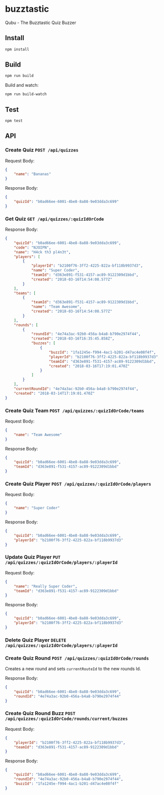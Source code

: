 # buzztastic

Qubu - The Buzztastic Quiz Buzzer

## Install

``` bash
npm install
```

## Build

``` bash
npm run build
```

Build and watch:

``` bash
npm run build-watch
```

## Test

``` bash
npm test
```

## API

### Create Quiz `POST /api/quizzes`

Request Body:

``` json
{
    "name": "Bananas"
}
```

Response Body:

``` json
{
    "quizId": "b0ad66ee-6001-4be8-8a88-9e03dda3c699"
}
```

### Get Quiz `GET /api/quizzes/:quizIdOrCode`

Response Body:

``` json
{
    "quizId": "b0ad66ee-6001-4be8-8a88-9e03dda3c699",
    "code": "NJOIPN",
    "name": "H4ck th3 pl4n3t",
    "players": [
        {
            "playerId": "b2100f76-3ff2-4225-822a-bf118b9937d3",
            "name": "Super Coder",
            "teamId": "d363e891-f531-4157-ac89-9122309d1bbd",
            "created": "2018-03-16T14:54:08.577Z"
        }
    ],
    "teams": [
        {
            "teamId": "d363e891-f531-4157-ac89-9122309d1bbd",
            "name": "Team Awesome",
            "created": "2018-03-16T14:54:08.577Z"
        }
    ],
    "rounds": [
        {
            "roundId": "4e74a3ac-92b0-456a-b4a8-b790e2974f44",
            "created": "2018-03-16T16:35:45.858Z",
            "buzzes": [
                {
                    "buzzId": "1fa1245e-f994-4ac1-b201-d47ac4e08f4f",
                    "playerId": "b2100f76-3ff2-4225-822a-bf118b9937d3",
                    "teamId": "d363e891-f531-4157-ac89-9122309d1bbd",
                    "created": "2018-03-16T17:19:01.470Z"
                }
            ]
        }
    ],
    "currentRoundId": "4e74a3ac-92b0-456a-b4a8-b790e2974f44",
    "created": "2018-03-14T17:19:01.470Z"
}
```

### Create Quiz Team `POST /api/quizzes/:quizIdOrCode/teams`

Request Body:

``` json
{
    "name": "Team Awesome"
}
```

Response Body:

``` json
{
    "quizId": "b0ad66ee-6001-4be8-8a88-9e03dda3c699",
    "teamId": "d363e891-f531-4157-ac89-9122309d1bbd"
}
```

### Create Quiz Player `POST /api/quizzes/:quizIdOrCode/players`

Request Body:

``` json
{
    "name": "Super Coder"
}
```

Response Body:

``` json
{
    "quizId": "b0ad66ee-6001-4be8-8a88-9e03dda3c699",
    "playerId": "b2100f76-3ff2-4225-822a-bf118b9937d3"
}
```

### Update Quiz Player `PUT /api/quizzes/:quizIdOrCode/players/:playerId`

Request Body:

``` json
{
    "name": "Really Super Coder",
    "teamId": "d363e891-f531-4157-ac89-9122309d1bbd"
}
```

Response Body:

``` json
{
    "quizId": "b0ad66ee-6001-4be8-8a88-9e03dda3c699",
    "playerId": "b2100f76-3ff2-4225-822a-bf118b9937d3"
}
```

### Delete Quiz Player `DELETE /api/quizzes/:quizIdOrCode/players/:playerId`

### Create Quiz Round `POST /api/quizzes/:quizIdOrCode/rounds`
Creates a new round and sets `currentRouteId` to the new rounds Id.

Response Body:

``` json
{
    "quizId": "b0ad66ee-6001-4be8-8a88-9e03dda3c699",
    "roundId": "4e74a3ac-92b0-456a-b4a8-b790e2974f44"
}
```

### Create Quiz Round Buzz `POST /api/quizzes/:quizIdOrCode/rounds/current/buzzes`

Request Body:

``` json
{
    "playerId": "b2100f76-3ff2-4225-822a-bf118b9937d3",
    "teamId": "d363e891-f531-4157-ac89-9122309d1bbd"
}
```

Response Body:

``` json
{
    "quizId": "b0ad66ee-6001-4be8-8a88-9e03dda3c699",
    "roundId": "4e74a3ac-92b0-456a-b4a8-b790e2974f44",
    "buzzId": "1fa1245e-f994-4ac1-b201-d47ac4e08f4f"
}
```